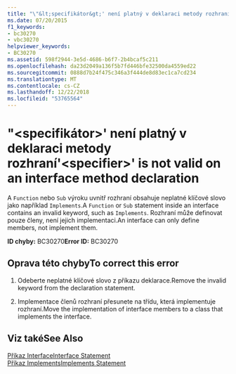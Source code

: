 ```yaml
---
title: "\"&lt;specifikátor&gt;' není platný v deklaraci metody rozhraní"
ms.date: 07/20/2015
f1_keywords:
- bc30270
- vbc30270
helpviewer_keywords:
- BC30270
ms.assetid: 598f2944-3e5d-4686-b6f7-2b4bcaf5c211
ms.openlocfilehash: da23d2049a136f5b7fd446bfe32500da4559ed22
ms.sourcegitcommit: 0888d7b24f475c346a3f444de8d83ec1ca7cd234
ms.translationtype: MT
ms.contentlocale: cs-CZ
ms.lasthandoff: 12/22/2018
ms.locfileid: "53765564"
---
```

# <a name="ltspecifiergt-is-not-valid-on-an-interface-method-declaration"></a><span data-ttu-id="1da93-102">"&lt;specifikátor&gt;' není platný v deklaraci metody rozhraní</span><span class="sxs-lookup"><span data-stu-id="1da93-102">'&lt;specifier&gt;' is not valid on an interface method declaration</span></span>
<span data-ttu-id="1da93-103">A `Function` nebo `Sub` výroku uvnitř rozhraní obsahuje neplatné klíčové slovo jako například `Implements`.</span><span class="sxs-lookup"><span data-stu-id="1da93-103">A `Function` or `Sub` statement inside an interface contains an invalid keyword, such as `Implements`.</span></span> <span data-ttu-id="1da93-104">Rozhraní může definovat pouze členy, není jejich implementaci.</span><span class="sxs-lookup"><span data-stu-id="1da93-104">An interface can only define members, not implement them.</span></span>  
  
 <span data-ttu-id="1da93-105">**ID chyby:** BC30270</span><span class="sxs-lookup"><span data-stu-id="1da93-105">**Error ID:** BC30270</span></span>  
  
## <a name="to-correct-this-error"></a><span data-ttu-id="1da93-106">Oprava této chyby</span><span class="sxs-lookup"><span data-stu-id="1da93-106">To correct this error</span></span>  
  
1.  <span data-ttu-id="1da93-107">Odeberte neplatné klíčové slovo z příkazu deklarace.</span><span class="sxs-lookup"><span data-stu-id="1da93-107">Remove the invalid keyword from the declaration statement.</span></span>  
  
2.  <span data-ttu-id="1da93-108">Implementace členů rozhraní přesunete na třídu, která implementuje rozhraní.</span><span class="sxs-lookup"><span data-stu-id="1da93-108">Move the implementation of interface members to a class that implements the interface.</span></span>  
  
## <a name="see-also"></a><span data-ttu-id="1da93-109">Viz také</span><span class="sxs-lookup"><span data-stu-id="1da93-109">See Also</span></span>  
 [<span data-ttu-id="1da93-110">Příkaz Interface</span><span class="sxs-lookup"><span data-stu-id="1da93-110">Interface Statement</span></span>](../../visual-basic/language-reference/statements/interface-statement.md)  
 [<span data-ttu-id="1da93-111">Příkaz Implements</span><span class="sxs-lookup"><span data-stu-id="1da93-111">Implements Statement</span></span>](../../visual-basic/language-reference/statements/implements-statement.md)
